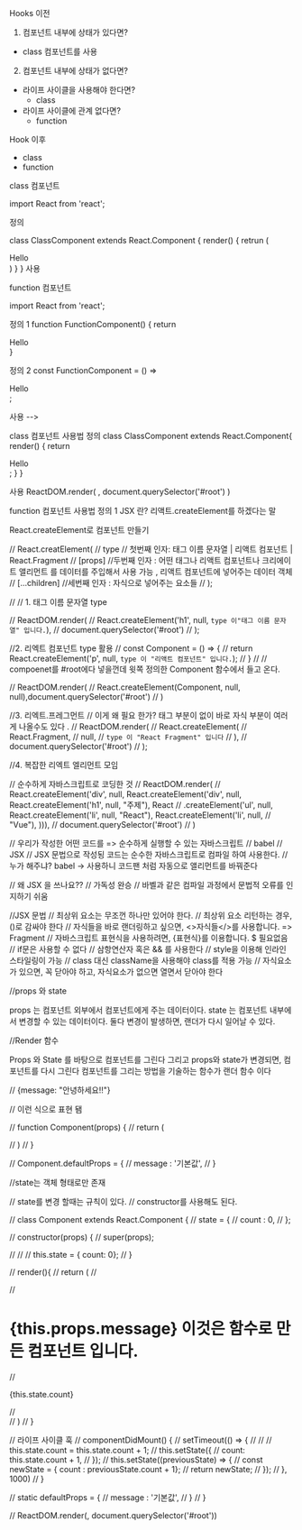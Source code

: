 

Hooks 이전 

 1. 컴포넌트 내부에 상태가 있다면?
  - class 컴포넌트를 사용
 2. 컴포넌트 내부에 상태가 없다면?
  - 라이프 사이클을 사용해야 한다면?
    - class
  - 라이프 사이클에 관계 없다면?
    - function 

Hook 이후 
 - class
 - function

 class 컴포넌트 

 import React from 'react';

 정의

class ClassComponent extends React.Component {
    render() {
      retrun (<div>Hello</div>)
    }
 }
사용
<ClassComponent/>

function 컴포넌트 

import React from 'react';

정의 1
function FunctionComponent() {
  return <div>Hello</div>
}

정의 2
const FunctionComponent = () => <div>Hello</div>;

사용
<FunctionComponent/> -->

class 컴포넌트 사용법
정의
 class ClassComponent extends React.Component{
   render() {
     return <div>Hello</div>;
   }
 }

 사용 
 ReactDOM.render(
   <ClassComponent/>,
   document.querySelector('#root')
 )

function 컴포넌트 사용법
정의 1
 JSX 란? 리액트.createElement를 하겠다는 말 
<!-- // function FunctionComponent() {
//   return <div>Hello</div>;
// }

// //사용
// ReactDOM.render(<FunctionComponent/>, document.querySelector('#root'));

// 정의 2
// 에로우 펑션의 특징은 만약 리턴만 있다면 중괄호와 리턴을 생략 할 수 있다 !
// const FunctionComponent = () => <div>Hello</div>; -->

<!-- // ReactDOM.render(<FunctionComponent/>, document.querySelector('#root')); -->


React.createElement로 컴포넌트 만들기

// React.creatElement(
//   type // 첫번째 인자: 태그 이름 문자열 | 리액트 컴포넌트 | React.Fragment
//   [props] //두번째 인자 : 어떤 태그나 리액트 컴포넌트나 크리에이트 앨리먼트 를 데이터를 주입해서 사용 가능 , 리액트 컴포넌트에 넣어주는 데이터 객체
//   [...children] //세번째 인자 : 자식으로 넣어주는 요소들 
// );

// // 1. 태그 이름 문자열 type
<!-- // <h1>type 이"태그 이름 문자열" 입니다.</h1> -->
// ReactDOM.render(
//   React.createElement('h1', null, `type 이"태그 이름 문자열" 입니다.`),
//   document.querySelector('#root')
// );

//2. 리엑트 컴포넌트 type 활용
// const Component = () => {
//   return React.createElement('p', null, `type 이 "리액트 컴포넌트" 입니다.`);
// }
//     // compoenet를 #root에다 넣을껀데 윗쪽 정의한 Component 함수에서 들고 온다.
<!-- //     // <Component></Compoenet> => <Component/> => <p>type 이 "리액트 컴포넌트" 입니다.</p> -->
//     ReactDOM.render(
//       React.createElement(Component, null, null),document.querySelector('#root')
//     )

//3. 리엑트.프레그먼트 
// 이게 왜 필요 한가? 태그 부분이 없이 바로 자식 부분이 여러게 나올수도 있다 .
// ReactDOM.render(
//   React.createElement(
//     React.Fragment,
//     null,
//     `type 이 "React Fragment" 입니다`
//   ),
//   document.querySelector('#root')
// );

  //4. 복잡한 리엑트 엘리먼트 모임 
<!-- //<h1>안녕하세요</h1>
// 밑에 것을 리액트 방식으로 표현 하기
// <div>
//   <div>
//     <h1>주제</h1>
//       <ul>
//         <li>React</li>
//       </ul> 
//   </div>
// </div> -->
  // 순수하게 자바스크립트로 코딩한 것 
// ReactDOM.render(
//   React.createElement('div', null, React.createElement('div', null, React.createElement('h1', null, "주제"), React
//     .createElement('ul', null, React.createElement('li', null, "React"), React.createElement('li', null,
//       "Vue"), ))),
//   document.querySelector('#root')
// )

// 우리가 작성한 어떤 코드를 => 순수하게 실행할 수 있는 자바스크립트
// babel 
// JSX
// JSX 문법으로 작성됭 코드는 순수한 자바스크립트로 컴파일 하여 사용한다.
// 누가 해주냐? babel -> 사용하니 코드팬 처럼 자동으로 앨리먼트를 바꿔준다
<!-- // 맨 처음 <div>는 부모 안의 <div>는 children   -->

// 왜 JSX 을 쓰나요??
// 가독성 완승
// 바벨과 같은 컴파일 과정에서 문법적 오류를 인지하기 쉬움


//JSX 문법 
// 최상위 요소는 무조껀 하나만 있어야 한다.
// 최상위 요소 리턴하는 경우, ()로 감싸야 한다
// 자식들을 바로 랜더링하고 싶으면, <>자식들</>를 사용합니다. => Fragment
// 자바스크립트 표현식을 사용하려면, {표현식}를 이용합니다. $ 필요없음
// if문은 사용할 수 없다
// 삼항연산자 혹은 && 를 사용한다
// style을 이용해 인라인 스타일링이 가능
// class 대신 className을 사용해야 class를 적용 가능 
// 자식요소가 있으면, 꼭 닫아야 하고, 자식요소가 없으면 열면서 닫아야 한다
  <!-- //<p></p>
  //<br/> -->


//props 와 state

props 는 컴포넌트 외부에서 컴포넌트에게 주는 데이터이다.
state 는 컴포넌트 내부에서 변경할 수 있는 데이터이다.
둘다 변경이 발생하면, 랜더가 다시 일어날 수 있다.


//Render 함수

Props 와 State 를 바탕으로 컴포넌트를 그린다
그리고 props와 state가 변경되면, 컴포넌트를 다시 그린다
컴포넌트를 그리는 방법을 기술하는 함수가 랜더 함수 이다

// {message: "안녕하세요!!"}

<!-- // body에서 <div>를 받아오고 함수에서 <div>랑 <h1>을 받아 온다 

//<div><div><h1>"안녕하세요!"" 이것은 함수로 만든 컴포넌트 입니다."</h1></div></div> -->

// 이런 식으로 표현 됌 

// function Component(props) {
//   return (
<!-- //     <div>
//       <h1>{props.message} 이것은 함수로 만든 컴포넌트 입니다.</h1>
//     </div> -->
//   )
// }

// Component.defaultProps = {
//   message : '기본값',
// }

//state는 객체 형태로만 존재 

// state를 변경 할때는 규칙이 있다.
// constructor를 사용해도 된다.

// class Component extends React.Component {
// state = {
//   count : 0,
// };

// constructor(props) {
//   super(props);

//   //
//   this.state = { count: 0};
// }

// render(){
//   return (
//     <div>
//       <h1>{this.props.message} 이것은 함수로 만든 컴포넌트 입니다.</h1>
//       <p>{this.state.count}</p>
//     </div>
//   )
// }

// 라이프 사이클 훅 
// componentDidMount() {
//   setTimeout(() => {
//       //
      // this.state.count = this.state.count + 1;
      // this.setState({
      //   count: this.state.count + 1,
      // });
//         this.setState((previousState) => {
//           const newState = { count : previousState.count + 1};
//           return newState;
//         });
//     }, 1000)
//   }
    

//   static defaultProps = {
//       message : '기본값',
//   }
// }


// ReactDOM.render(<Component message ="기본값 아님" />, document.querySelector('#root'))